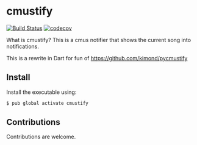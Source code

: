 # cmustify
[![Build Status](https://travis-ci.org/kimond/cmustify.svg?branch=master)](https://travis-ci.org/kimond/cmustify)
[![codecov](https://codecov.io/gh/kimond/cmustify/branch/master/graph/badge.svg)](https://codecov.io/gh/kimond/cmustify)

What is cmustify? This is a cmus notifier that shows the current song into notifications.

This is a rewrite in Dart for fun of https://github.com/kimond/pycmustify


## Install
Install the executable using:

```bash
$ pub global activate cmustify
```

## Contributions
Contributions are welcome.
